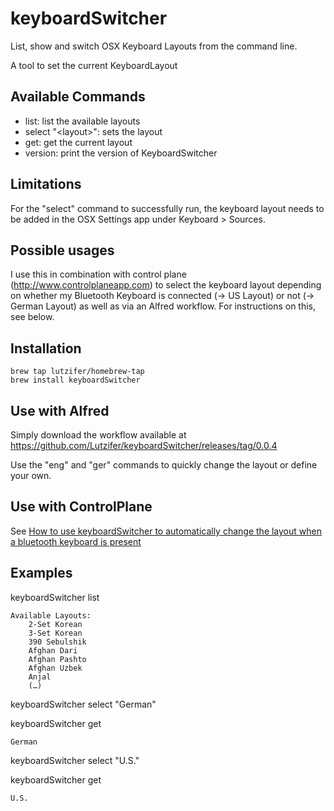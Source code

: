 # keyboardSwitcher
List, show and switch OSX Keyboard Layouts from the command line.

A tool to set the current KeyboardLayout

## Available Commands
- list: list the available layouts
- select "\<layout\>": sets the layout
- get: get the current layout
- version: print the version of KeyboardSwitcher
	 
## Limitations
For the "select" command to successfully run, the keyboard layout needs to be added in the OSX Settings app under Keyboard > Sources.

## Possible usages
I  use this in combination with control plane (http://www.controlplaneapp.com) to select the keyboard layout depending on whether my Bluetooth Keyboard is connected (-> US Layout) or not (-> German Layout) as well as via an Alfred workflow. For instructions on this, see below.

## Installation
```
brew tap lutzifer/homebrew-tap
brew install keyboardSwitcher
```

## Use with Alfred

Simply download the workflow available at https://github.com/Lutzifer/keyboardSwitcher/releases/tag/0.0.4

Use the "eng" and "ger" commands to quickly change the layout or define your own.

## Use with ControlPlane

See [How to use keyboardSwitcher to automatically change the layout when a bluetooth keyboard is present](https://github.com/Lutzifer/keyboardSwitcher/wiki/How-to-use-keyboardSwitcher-to-automatically-change-the-layout-when-a-bluetooth-keyboard-is-present)

## Examples

keyboardSwitcher list

```
Available Layouts:
  	2-Set Korean
  	3-Set Korean
  	390 Sebulshik
  	Afghan Dari
  	Afghan Pashto
  	Afghan Uzbek
  	Anjal
    (…)
```

keyboardSwitcher select "German"

keyboardSwitcher get

```
German
```

keyboardSwitcher select "U.S."

keyboardSwitcher get

```
U.S.
```
